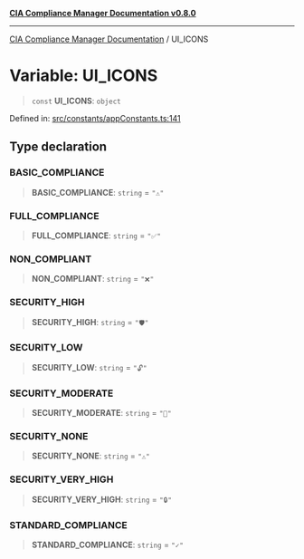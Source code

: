 [**CIA Compliance Manager Documentation v0.8.0**](../README.md)

***

[CIA Compliance Manager Documentation](../globals.md) / UI\_ICONS

# Variable: UI\_ICONS

> `const` **UI\_ICONS**: `object`

Defined in: [src/constants/appConstants.ts:141](https://github.com/Hack23/cia-compliance-manager/blob/cb6149c89796a3270553cf52dea8f2c5b402dd17/src/constants/appConstants.ts#L141)

## Type declaration

### BASIC\_COMPLIANCE

> **BASIC\_COMPLIANCE**: `string` = `"⚠️"`

### FULL\_COMPLIANCE

> **FULL\_COMPLIANCE**: `string` = `"✅"`

### NON\_COMPLIANT

> **NON\_COMPLIANT**: `string` = `"❌"`

### SECURITY\_HIGH

> **SECURITY\_HIGH**: `string` = `"🛡️"`

### SECURITY\_LOW

> **SECURITY\_LOW**: `string` = `"🔓"`

### SECURITY\_MODERATE

> **SECURITY\_MODERATE**: `string` = `"🔐"`

### SECURITY\_NONE

> **SECURITY\_NONE**: `string` = `"⚠️"`

### SECURITY\_VERY\_HIGH

> **SECURITY\_VERY\_HIGH**: `string` = `"🔒"`

### STANDARD\_COMPLIANCE

> **STANDARD\_COMPLIANCE**: `string` = `"✓"`
